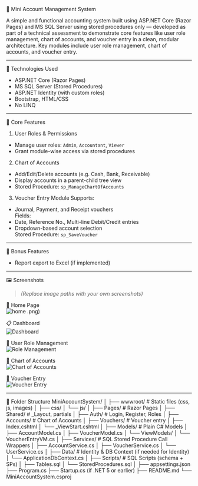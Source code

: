  🧾 Mini Account Management System

A simple and functional accounting system built using ASP.NET Core (Razor Pages) and MS SQL Server using stored procedures only — developed as part of a technical assessment to demonstrate core features like user role management, chart of accounts, and voucher entry in a clean, modular architecture. Key modules include user role management, chart of accounts, and voucher entry.

---

🚀 Technologies Used

- ASP.NET Core (Razor Pages)
- MS SQL Server (Stored Procedures)
- ASP.NET Identity (with custom roles)
- Bootstrap, HTML/CSS
- No LINQ

---

🔐 Core Features

 1. User Roles & Permissions
- Manage user roles: `Admin`, `Accountant`, `Viewer`
- Grant module-wise access via stored procedures

 2. Chart of Accounts
- Add/Edit/Delete accounts (e.g. Cash, Bank, Receivable)
- Display accounts in a parent-child tree view
- Stored Procedure: `sp_ManageChartOfAccounts`

 3. Voucher Entry Module
Supports:
- Journal, Payment, and Receipt vouchers  
Fields:
- Date, Reference No., Multi-line Debit/Credit entries  
- Dropdown-based account selection  
Stored Procedure: `sp_SaveVoucher`

---

 🎁 Bonus Features
- Report export to Excel (if implemented)

---

🖼️ Screenshots

> *(Replace image paths with your own screenshots)*

 🔐 Home Page  
![home](https://github.com/user-attachments/assets/98c92dad-264e-4a4d-b9c7-78f5cf8dcee9)
.png)

📋 Dashboard  
![Dashboard](screenshots/dashboard.png)

👥 User Role Management  
![Role Management](screenshots/roles.png)

 📘 Chart of Accounts  
![Chart of Accounts](screenshots/chart_of_accounts.png)

 🧾 Voucher Entry  
![Voucher Entry](screenshots/voucher_entry.png)

---
📂 Folder Structure
MiniAccountSystem/
│
├── wwwroot/                    # Static files (css, js, images)
│   ├── css/
│   └── js/
│
├── Pages/                      # Razor Pages
│   ├── Shared/                # _Layout, partials
│   ├── Auth/                  # Login, Register, Roles
│   ├── Accounts/              # Chart of Accounts
│   ├── Vouchers/              # Voucher entry
│   ├── Index.cshtml
│   └── _ViewStart.cshtml
│
├── Models/                    # Plain C# Models
│   ├── AccountModel.cs
│   ├── VoucherModel.cs
│   └── ViewModels/
│       └── VoucherEntryVM.cs
│
├── Services/                  # SQL Stored Procedure Call Wrappers
│   ├── AccountService.cs
│   ├── VoucherService.cs
│   └── UserService.cs
│
├── Data/                      # Identity & DB Context (if needed for Identity)
│   └── ApplicationDbContext.cs
│
├── Scripts/                   # SQL Scripts (schema + SPs)
│   ├── Tables.sql
│   └── StoredProcedures.sql
│
├── appsettings.json
├── Program.cs
├── Startup.cs (if .NET 5 or earlier)
├── README.md
└── MiniAccountSystem.csproj





